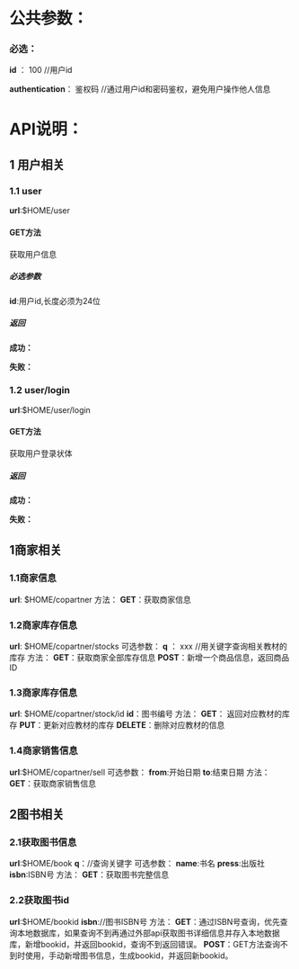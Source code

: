 # 公共参数：
### 必选：
**id** ： 100 //用户id

**authentication**： 鉴权码 //通过用户id和密码鉴权，避免用户操作他人信息


# API说明：

## 1 用户相关
### 1.1 user
**url**:$HOME/user

#### GET方法 ####
获取用户信息
##### 必选参数 #####
**id**:用户id,长度必须为24位
##### 返回 #####
**成功：**

**失败：**

### 1.2 user/login
**url**:$HOME/user/login

#### GET方法 ####
获取用户登录状体
##### 返回 #####
**成功：**

**失败：**















## 1商家相关
### 1.1商家信息
<strong>url</strong>: $HOME/copartner
方法：
<strong>GET</strong>：获取商家信息

<h3>1.2商家库存信息</h3>
<strong>url</strong>: $HOME/copartner/stocks
可选参数：
<strong>q</strong> ： xxx //用关键字查询相关教材的库存
方法：
<strong>GET</strong>：获取商家全部库存信息
<strong>POST</strong>：新增一个商品信息，返回商品ID

<h3>1.3商家库存信息</h3>
<strong>url</strong>: $HOME/copartner/stock/id
<strong>id</strong>：图书编号
方法：
<strong>GET</strong>： 返回对应教材的库存
<strong>PUT</strong>：更新对应教材的库存
<strong>DELETE</strong>：删除对应教材的信息

<h3>1.4商家销售信息</h3>
<strong>url</strong>:$HOME/copartner/sell
可选参数：
<strong>from</strong>:开始日期
<strong>to</strong>:结束日期
方法：
<strong>GET</strong>：获取商家销售信息

<h2>2图书相关</h2>
<h3>2.1获取图书信息</h3>
<strong>url</strong>:$HOME/book
<strong>q</strong>：//查询关键字
可选参数：
<strong>name</strong>:书名
<strong>press</strong>:出版社
<strong>isbn</strong>:ISBN号
方法：
<strong>GET</strong>：获取图书完整信息

<h3>2.2获取图书id</h3>
<strong>url</strong>:$HOME/bookid
<strong>isbn</strong>://图书ISBN号
方法：
<strong>GET</strong>：通过ISBN号查询，优先查询本地数据库，如果查询不到再通过外部api获取图书详细信息并存入本地数据库，新增bookid，并返回bookid，查询不到返回错误。
<strong>POST</strong>：GET方法查询不到时使用，手动新增图书信息，生成bookid，并返回新bookid。
